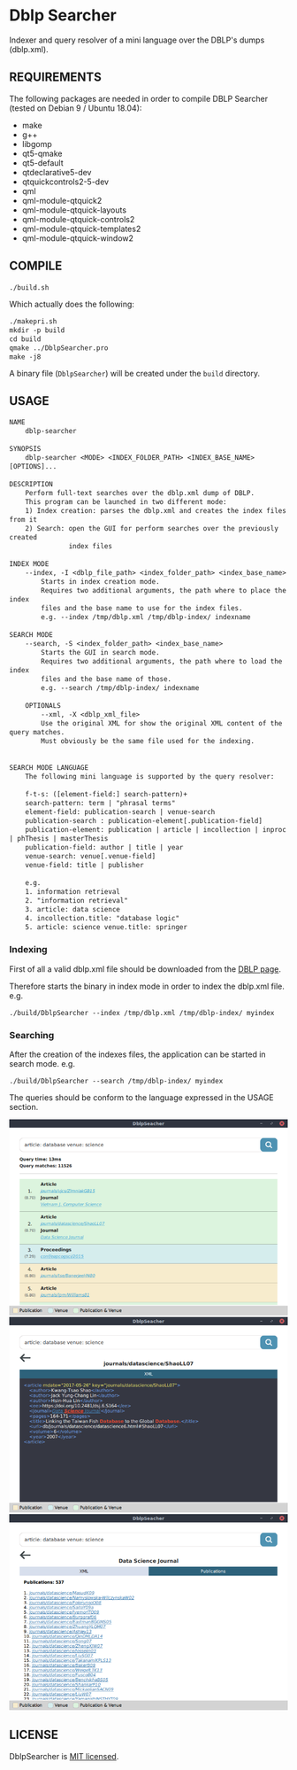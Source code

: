 Dblp Searcher
====

Indexer and query resolver of a mini language over the DBLP's dumps (dblp.xml).

## REQUIREMENTS

The following packages are needed in order to compile DBLP Searcher 
(tested on Debian 9 / Ubuntu 18.04):

* make
* g++
* libgomp
* qt5-qmake
* qt5-default
* qtdeclarative5-dev
* qtquickcontrols2-5-dev
* qml
* qml-module-qtquick2
* qml-module-qtquick-layouts
* qml-module-qtquick-controls2
* qml-module-qtquick-templates2
* qml-module-qtquick-window2

## COMPILE

```
./build.sh
```

Which actually does the following:

```
./makepri.sh
mkdir -p build
cd build
qmake ../DblpSearcher.pro
make -j8
```

A binary file (`DblpSearcher`) will be created under the `build` directory.

## USAGE

```
NAME
	dblp-searcher

SYNOPSIS
	dblp-searcher <MODE> <INDEX_FOLDER_PATH> <INDEX_BASE_NAME> [OPTIONS]...

DESCRIPTION
	Perform full-text searches over the dblp.xml dump of DBLP.
	This program can be launched in two different mode:
	1) Index creation: parses the dblp.xml and creates the index files from it
	2) Search: open the GUI for perform searches over the previously created
			   index files

INDEX MODE
	--index, -I <dblp_file_path> <index_folder_path> <index_base_name>
		Starts in index creation mode.
		Requires two additional arguments, the path where to place the index
		files and the base name to use for the index files.
		e.g. --index /tmp/dblp.xml /tmp/dblp-index/ indexname

SEARCH MODE
	--search, -S <index_folder_path> <index_base_name>
		Starts the GUI in search mode.
		Requires two additional arguments, the path where to load the index
		files and the base name of those.
		e.g. --search /tmp/dblp-index/ indexname

	OPTIONALS
		--xml, -X <dblp_xml_file>
		Use the original XML for show the original XML content of the query matches.
		Must obviously be the same file used for the indexing.


SEARCH MODE LANGUAGE
	The following mini language is supported by the query resolver:
	
	f-t-s: ([element-field:] search-pattern)+
	search-pattern: term | "phrasal terms"
	element-field: publication-search | venue-search
	publication-search : publication-element[.publication-field]
	publication-element: publication | article | incollection | inproc | phThesis | masterThesis
	publication-field: author | title | year
	venue-search: venue[.venue-field]
	venue-field: title | publisher

	e.g.
	1. information retrieval
	2. "information retrieval"
	3. article: data science
	4. incollection.title: "database logic"
	5. article: science venue.title: springer

```

### Indexing

First of all a valid dblp.xml file should be downloaded from the 
[DBLP page](https://dblp.uni-trier.de/xml/).

Therefore starts the binary in index mode in order to index the dblp.xml file.
e.g.

```
./build/DblpSearcher --index /tmp/dblp.xml /tmp/dblp-index/ myindex
```

### Searching

After the creation of the indexes files, the application can be started in search
mode.
e.g.

```
./build/DblpSearcher --search /tmp/dblp-index/ myindex
```

The queries should be conform to the language expressed in the USAGE section.

![Dblp Searcher Search](dblp-searcher-search.png)
![Dblp Searcher Element Details](dblp-searcher-element-details.png)
![Dblp Searcher Publications](dblp-searcher-publications.png)

## LICENSE

DblpSearcher is [MIT licensed](./LICENSE).
